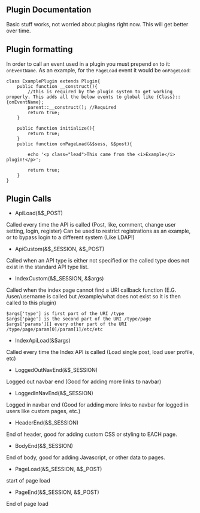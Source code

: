 ## Plugin Documentation

Basic stuff works, not worried about plugins right now. This will get better over time.

## Plugin formatting

In order to call an event used in a plugin you must prepend `on` to it: `onEventName`.
As an example, for the `PageLoad` event it would be `onPageLoad`:

```
class ExamplePlugin extends Plugin{
	public function __construct(){
		//this is required by the plugin system to get working properly. This adds all the below events to global like {Class}::{onEventName};
		parent::__construct(); //Required
		return true;
	}
	
	public function initialize(){
		return true;
	}
	public function onPageLoad(&$sess, &$post){
		
		echo '<p class="lead">This came from the <i>Example</i> plugin!</p>';
		
		return true;
	}
}
```

## Plugin Calls

- ApiLoad(&$_POST)

Called every time the API is called (Post, like, comment, change user setting, login, register) Can be used to restrict registrations as an example, or to bypass login to a different system (Like LDAP!)

- ApiCustom(&$_SESSION, &$_POST)

Called when an API type is either not specified or the called type does not exist in the standard API type list.

- IndexCustom(&$_SESSION, &$args)

Called when the index page cannot find a URI callback function (E.G. /user/username is called but /example/what does not exist so it is then called to this plugin)
	
	$args['type'] is first part of the URI /type
	$args['page'] is the second part of the URI /type/page
	$args['params'][] every other part of the URI /type/page/param[0]/param[1]/etc/etc

- IndexApiLoad(&$args)

Called every time the Index API is called (Load single post, load user profile, etc)

- LoggedOutNavEnd(&$_SESSION)

Logged out navbar end (Good for adding more links to navbar)

- LoggedInNavEnd(&$_SESSION)

Logged in navbar end (Good for adding more links to navbar for logged in users like custom pages, etc.)

- HeaderEnd(&$_SESSION)

End of header, good for adding custom CSS or styling to EACH page.

- BodyEnd(&$_SESSION)

End of body, good for adding Javascript, or other data to pages.

- PageLoad(&$_SESSION, &$_POST)

start of page load

- PageEnd(&$_SESSION, &$_POST)

End of page load